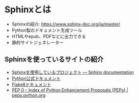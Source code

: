 # Sphinxとは

* Sphinxの紹介: <https://www.sphinx-doc.org/ja/master/>
* Python製のドキュメント生成ツール
* HTMLやepub、PDFなどに出力できる
* 静的サイトジェネレーター

## Sphinxを使っているサイトの紹介

* [Sphinxを使用しているプロジェクト — Sphinx documentation](https://www.sphinx-doc.org/ja/master/examples.html)
* [Python公式ドキュメント](https://docs.python.org/ja/3/)
* [Flake8ドキュメント](https://flake8.pycqa.org/en/latest/)
* [PEP 0 – Index of Python Enhancement Proposals (PEPs) | peps.python.org](https://peps.python.org/)
